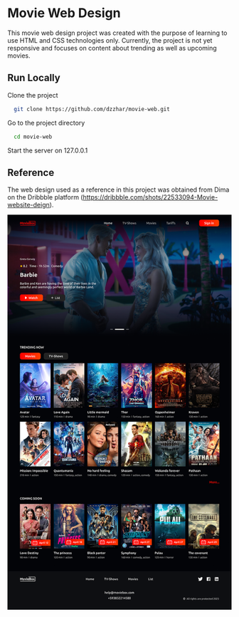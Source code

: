# Movie Web Design

This movie web design project was created with the purpose of learning to use HTML and CSS technologies only. Currently, the project is not yet responsive and focuses on content about trending as well as upcoming movies.

## Run Locally

Clone the project

```bash
  git clone https://github.com/dzzhar/movie-web.git
```

Go to the project directory

```bash
  cd movie-web
```

Start the server on 127.0.0.1

## Reference

The web design used as a reference in this project was obtained from Dima on the Dribbble platform (https://dribbble.com/shots/22533094-Movie-website-deign).

<p align="center"><a href="https://dribbble.com/shots/22533094-Movie-website-deign" target="_blank"><img src="https://github.com/dzzhar/movie-web/blob/master/assets/images/original_design.png" alt="Original Design"></a></p>
